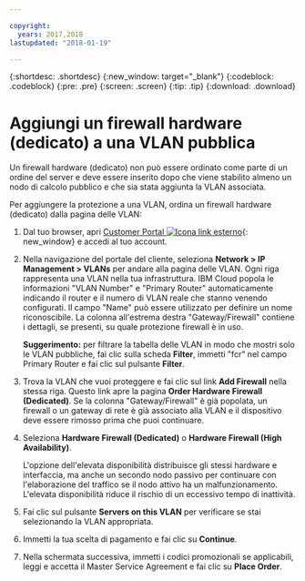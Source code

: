 ```yaml
---

copyright:
  years: 2017,2018
lastupdated: "2018-01-19"

---
```


{:shortdesc: .shortdesc}
{:new_window: target="_blank"}
{:codeblock: .codeblock}
{:pre: .pre}
{:screen: .screen}
{:tip: .tip}
{:download: .download}

# Aggiungi un firewall hardware (dedicato) a una VLAN pubblica 

Un firewall hardware (dedicato) non può essere ordinato come parte di un ordine del server e deve essere inserito dopo che viene stabilito almeno un nodo di calcolo pubblico e che sia stata aggiunta la VLAN associata. 

Per aggiungere la protezione a una VLAN, ordina un firewall hardware (dedicato) dalla pagina delle VLAN:

1. Dal tuo browser, apri [Customer Portal ![Icona link esterno](../../icons/launch-glyph.svg "Icona link esterno")](https://control.softlayer.com/){: new_window} e accedi al tuo account. 
2. Nella navigazione del portale del cliente, seleziona **Network > IP Management > VLANs** per andare alla pagina delle VLAN. Ogni riga rappresenta una VLAN nella tua infrastruttura. IBM Cloud popola le informazioni "VLAN Number" e "Primary Router" automaticamente indicando il router e il numero di VLAN reale che stanno venendo configurati. Il campo "Name" può essere utilizzato per definire un nome riconoscibile. La colonna all'estrema destra "Gateway/Firewall" contiene i dettagli, se presenti, su quale protezione firewall è in uso. 

	**Suggerimento:** per filtrare la tabella delle VLAN in modo che mostri solo le VLAN pubbliche, fai clic sulla scheda **Filter**, immetti "fcr" nel campo Primary Router e fai clic sul pulsante **Filter**.
3. Trova la VLAN che vuoi proteggere e fai clic sul link **Add Firewall** nella stessa riga. Questo link apre la pagina **Order Hardware Firewall (Dedicated)**. Se la colonna "Gateway/Firewall" è già popolata, un firewall o un gateway di rete è già associato alla VLAN e il dispositivo deve essere rimosso prima che puoi continuare.
4. Seleziona **Hardware Firewall (Dedicated)** o **Hardware Firewall (High Availability)**. 

	L'opzione dell'elevata disponibilità distribuisce gli stessi hardware e interfaccia, ma anche un secondo nodo passivo per continuare con l'elaborazione del traffico se il nodo attivo ha un malfunzionamento. L'elevata disponibilità riduce il rischio di un eccessivo tempo di inattività. 

5. Fai clic sul pulsante **Servers on this VLAN** per verificare se stai selezionando la VLAN appropriata.
6. Immetti la tua scelta di pagamento e fai clic su **Continue**.
7. Nella schermata successiva, immetti i codici promozionali se applicabili, leggi e accetta il Master Service Agreement e fai clic su **Place Order**.  
